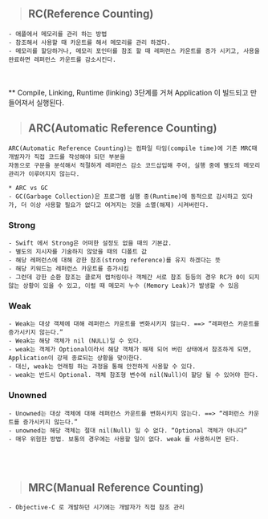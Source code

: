 > ## RC(Reference Counting)
```
- 애플에서 메모리를 관리 하는 방법
- 참조해서 사용할 때 카운트를 해서 메모리를 관리 하겠다.
- 메모리를 할당하거나, 메모리 포인터를 참조 할 때 레퍼런스 카운트를 증가 시키고, 사용을 완료하면 레퍼런스 카운트를 감소시킨다.
```
<br><br>
** Compile, Linking, Runtime (linking) 3단계를 거쳐 Application 이 빌드되고 만들어져서 실행된다.

> ## ARC(Automatic Reference Counting)
```
ARC(Automatic Reference Counting)는 컴파일 타임(compile time)에 기존 MRC때 개발자가 직접 코드를 작성해야 되던 부분을 
자동으로 구문을 분석해서 적절하게 레퍼런스 감소 코드삽입해 주어, 실행 중에 별도의 메모리 관리가 이루어지지 않는다.

* ARC vs GC
- GC(Garbage Collection)은 프로그램 실행 중(Runtime)에 동적으로 감시하고 있다가, 더 이상 사용할 필요가 없다고 여겨지는 것을 소멸(해제) 시켜버린다.
```


###  Strong  <br>
```
- Swift 에서 Strong은 어떠한 설정도 없을 때의 기본값.
- 별도의 지시자를 기술하지 않았을 때의 디폴트 값
- 해당 레퍼런스에 대해 강한 참조(strong reference)를 유지 하겠다는 뜻
- 해당 키워드는 레퍼런스 카운트를 증가시킴
- 그런데 강한 순환 참조는 클로저 캡처링이나 객체간 서로 참조 등등의 경우 RC가 0이 되지 않는 상황이 있을 수 있고, 이럴 때 메모리 누수 (Memory Leak)가 발생할 수 있음
```

###  Weak  <br>
```
- Weak는 대상 객체에 대해 레퍼런스 카운트를 변화시키지 않는다. ==> “레퍼런스 카운트를 증가시키지 않는다.”
- Weak는 해당 객체가 nil (NULL)일 수 있다.
- weak는 객체가 Optional이라서 해당 객체가 해제 되어 버린 상태에서 참조하게 되면, Application이 강제 종료되는 상황을 맞이한다.
- 대신, weak는 언래핑 하는 과정을 통해 안전하게 사용할 수 있다.
- weak는 반드시 Optional. 객체 참조형 변수에 nil(Null)이 할당 될 수 있어야 한다.
```

###  Unowned  <br>
```
- Unowned는 대상 객체에 대해 레퍼런스 카운트를 변화시키지 않는다. ==> “레퍼런스 카운트를 증가시키지 않는다.”
- unowned는 해당 객체는 절대 nil(Null) 일 수 없다. “Optional 객체가 아니다” 
- 매우 위험한 방법. 보통의 경우에는 사용할 일이 없다. weak 를 사용하시면 된다.
```

<br><br>
> ## MRC(Manual Reference Counting)
```
- Objective-C 로 개발하던 시기에는 개발자가 직접 참조 관리
```
